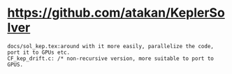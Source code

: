 # https://github.com/atakan/KeplerSolver

```console
docs/sol_kep.tex:around with it more easily, parallelize the code, port it to GPUs etc.
CF_kep_drift.c:	/* non-recursive version, more suitable to port to GPUS.

```
